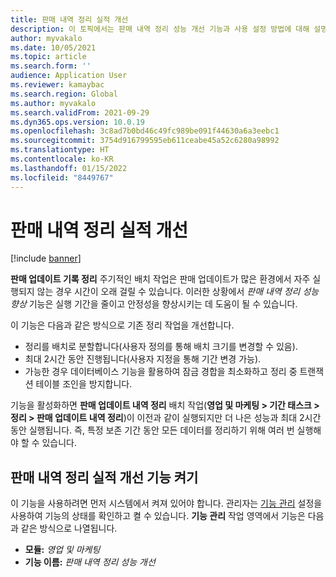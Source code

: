 ```yaml
---
title: 판매 내역 정리 실적 개선
description: 이 토픽에서는 판매 내역 정리 성능 개선 기능과 사용 설정 방법에 대해 설명합니다.
author: myvakalo
ms.date: 10/05/2021
ms.topic: article
ms.search.form: ''
audience: Application User
ms.reviewer: kamaybac
ms.search.region: Global
ms.author: myvakalo
ms.search.validFrom: 2021-09-29
ms.dyn365.ops.version: 10.0.19
ms.openlocfilehash: 3c8ad7b0bd46c49fc989be091f44630a6a3eebc1
ms.sourcegitcommit: 3754d916799595eb611ceabe45a52c6280a98992
ms.translationtype: HT
ms.contentlocale: ko-KR
ms.lasthandoff: 01/15/2022
ms.locfileid: "8449767"
---
```

# <a name="sales-history-cleanup-performance-improvements"></a>판매 내역 정리 실적 개선

[!include [banner](../includes/banner.md)]

**판매 업데이트 기록 정리** 주기적인 배치 작업은 판매 업데이트가 많은 환경에서 자주 실행되지 않는 경우 시간이 오래 걸릴 수 있습니다. 이러한 상황에서 *판매 내역 정리 성능 향상* 기능은 실행 기간을 줄이고 안정성을 향상시키는 데 도움이 될 수 있습니다.

이 기능은 다음과 같은 방식으로 기존 정리 작업을 개선합니다.

- 정리를 배치로 분할합니다(사용자 정의를 통해 배치 크기를 변경할 수 있음).
- 최대 2시간 동안 진행됩니다(사용자 지정을 통해 기간 변경 가능).
- 가능한 경우 데이터베이스 기능을 활용하여 잠금 경합을 최소화하고 정리 중 트랜잭션 테이블 조인을 방지합니다.

기능을 활성화하면 **판매 업데이트 내역 정리** 배치 작업(**영업 및 마케팅 \> 기간 태스크 \> 정리 \> 판매 업데이트 내역 정리**)이 이전과 같이 실행되지만 더 나은 성능과 최대 2시간 동안 실행됩니다. 즉, 특정 보존 기간 동안 모든 데이터를 정리하기 위해 여러 번 실행해야 할 수 있습니다.

## <a name="turn-on-the-sales-history-cleanup-performance-improvements-feature"></a>판매 내역 정리 실적 개선 기능 켜기

이 기능을 사용하려면 먼저 시스템에서 켜져 있어야 합니다. 관리자는 [기능 관리](../../fin-ops-core/fin-ops/get-started/feature-management/feature-management-overview.md) 설정을 사용하여 기능의 상태를 확인하고 켤 수 있습니다. **기능 관리** 작업 영역에서 기능은 다음과 같은 방식으로 나열됩니다.

- **모듈:** *영업 및 마케팅*
- **기능 이름:** *판매 내역 정리 성능 개선*
